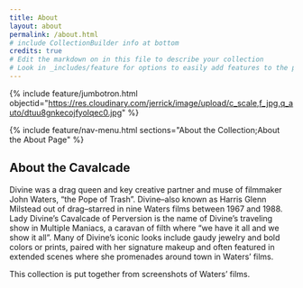 ```yaml
---
title: About
layout: about
permalink: /about.html
# include CollectionBuilder info at bottom
credits: true
# Edit the markdown on in this file to describe your collection
# Look in _includes/feature for options to easily add features to the page
---
```


{% include feature/jumbotron.html objectid="https://res.cloudinary.com/jerrick/image/upload/c_scale,f_jpg,q_auto/dtuu8gnkecojfyolqec0.jpg" %}

{% include feature/nav-menu.html sections="About the Collection;About the About Page" %}

## About the Cavalcade

Divine was a drag queen and key creative partner and muse of filmmaker John Waters, “the Pope of Trash”. Divine–also known as Harris Glenn Milstead out of drag–starred in nine Waters films between 1967 and 1988. Lady Divine’s Cavalcade of Perversion is the name of Divine’s traveling show in Multiple Maniacs, a caravan of filth where “we have it all and we show it all”. Many of Divine’s iconic looks include gaudy jewelry and bold colors or prints, paired with her signature makeup and often featured in extended scenes where she promenades around town in Waters’ films.

This collection is put together from screenshots of Waters’ films.
